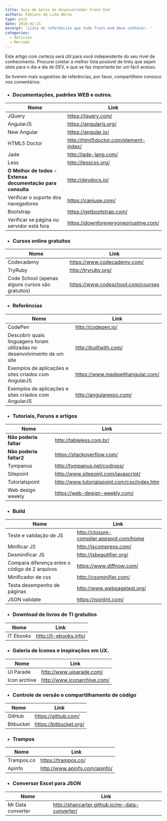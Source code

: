 ```yaml
---
title: Guia de bolso do Desenvolvedor Front-End
authors: Fabiano de Lima Abreu
type: post
date: 2018-02-21
excerpt: 'Lista de referências que todo front-end deve conhecer. '
categories:
  - Notícias
  - Mercado
---
```


Este artigo com certeza será útil para você independente do seu nivel de conhecimento. Procurei coletar a melhor lista possível de links que sejam úteis para o dia a dia do DEV, e que se faz importante ter um fácil acesso.

Se tiverem mais sugestões de referências, por favor, compartilhem conosco nos comentários.	

- ### Documentações, padrões WEB e outros.

| Nome | Link |
| ------ | ------ |
| JQuery | https://jquery.com/|
| AngularJS | https://angularjs.org/|
| New Angular | https://angular.io/|
| HTML5 Doctor | http://html5doctor.com/element-index/|
| Jade | http://jade-lang.com/|
| Less | http://lesscss.org/|
| **O Melhor de todos - Extensa documentação para consulta** | http://devdocs.io/|
| Verificar o suporte dos navegadores | https://caniuse.com/|
| Bootstrap | https://getbootstrap.com/|
| Verificar se página ou servidor está fora | https://downforeveryoneorjustme.com/

- ### Cursos online gratuitos

| Nome | Link |
| ------ | ------ |
| Codecademy | https://www.codecademy.com/|
| TryRuby | http://tryruby.org/|
| Code School (apenas alguns cursos são gratuitos) | https://www.codeschool.com/courses|

- ### Referências

| Nome | Link |
| ------ | ------ |
| CodePen | http://codepen.io/|
| Descobrir quais linguagens foram utilizadas no desenvolvimento de um site | http://builtwith.com/|
| Exemplos de aplicações e sites criados com AngularJS | https://www.madewithangular.com/|
| Exemplos de aplicações e sites criados com AngularJS | http://angularexpo.com/|

- ### Tutoriais, Foruns e artigos

| Nome | Link |
| ------ | ------ |
| **Não poderia faltar** | http://tableless.com.br/|
| **Não poderia faltar2** | https://stackoverflow.com/|
| Tympanus | http://tympanus.net/codrops/|
| Sitepoint | http://www.sitepoint.com/javascript/|
| Tutorialspoint | http://www.tutorialspoint.com/css/index.htm|
| Web design weekly | https://web-design-weekly.com/|


- ### Build

| Nome | Link |
| ------ | ------ |
| Teste e validação de JS | http://closure-compiler.appspot.com/home|
| Minificar JS | http://jscompress.com/|
| Desminificar JS | http://jsbeautifier.org/|
| Compara diferença entre o código de 2 arquivos | https://www.diffnow.com/|
| Minificador de css | http://cssminifier.com/|
| Testa desempenho de páginas | http://www.webpagetest.org/ |
| JSON validate | https://jsonlint.com/ |

- ### Download de livros de TI gratuitos

| Nome | Link |
| ------ | ------ |
| IT Ebooks | http://it-ebooks.info/|

- ### Galeria de Ícones e inspirações em UX.

| Nome | Link |
| ------ | ------ |
| UI Parade | http://www.uiparade.com/|
| Icon archive | http://www.iconarchive.com/|

- ### Controle de versão e compartilhamento de código

| Nome | Link |
| ------ | ------ |
| GitHub | https://github.com/|
| Bitbucket | https://bitbucket.org/|

- ### Trampos

| Nome | Link |
| ------ | ------ |
| Trampos.co | https://trampos.co/|
| Apinfo | http://www.apinfo.com/apinfo/|

- ### Conversor Excel para JSON

| Nome | Link |
| ------ | ------ |
| Mr Data converter | http://shancarter.github.io/mr-data-converter/|
